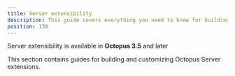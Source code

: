 ```yaml
---
title: Server extensibility
description: This guide covers everything you need to know for building and customizing Octopus Server extensions.
position: 130
---
```


Server extensibility is available in **Octopus 3.5** and later

This section contains guides for building and customizing Octopus Server extensions.
